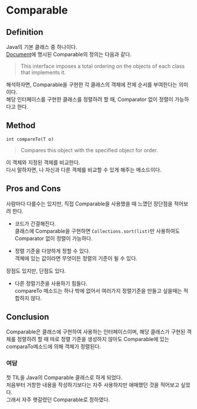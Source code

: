 # Comparable<T>

## Definition

Java의 기본 클래스 중 하나이다.  
[Document](https://docs.oracle.com/javase/8/docs/api/java/lang/Comparable.html)에 명시된 Comparable의 정의는 다음과 같다.  

>This interface imposes a total ordering on the objects of each class that implements it.

해석하자면, Comparable을 구현한 각 클래스의 객체에 전체 순서를 부여한다는 의미이다.  
해당 인터페이스를 구현한 클래스를 정렬하려 할 때, Comparator 없이 정렬이 가능하다고 한다.

## Method
`int compareTo(T o)`
>Compares this object with the specified object for order.  

이 객체와 지정된 객체를 비교한다.  
다시 말하자면, 나 자신과 다른 객체를 비교할 수 있게 해주는 메소드이다.

## Pros and Cons
사람마다 다를수는 있지만, 직접 Comparable을 사용했을 때 느꼈던 장단점을 적어보려 한다.
   
* 코드가 간결해진다.  
클래스에 Comparable을 구현하면 `Collections.sort(list)`만 사용하여도 Comparator 없이 정렬이 가능하다.

* 정렬 기준을 다양하게 정할 수 있다.  
객체에 있는 값이라면 무엇이든 정렬의 기준이 될 수 있다.  


장점도 있지만, 단점도 있다.  
* 다른 정렬기준을 사용하기 힘들다.  
compareTo 메소드는 하나 밖에 없어서 여러가지 정렬기준을 만들고 싶을때는 적합하지 않다.

## Conclusion
Comparable은 클래스에 구현하여 사용하는 인터페이스이며, 해당 클래스가 구현된 객체를 정렬하려 할 때 따로 정렬 기준을 생성하지 않아도 Comparable에 있는 comparaTo메소드에 의해 객체가 정렬된다.


### 여담
첫 TIL을 Java의 Comparable 클래스로 하게 되었다.  
처음부터 거창한 내용을 작성하기보다는 자주 사용하지만 애매했던 것을 적어보고 싶었다.  
그래서 자주 햇갈렸던 Comparable로 정하였다.